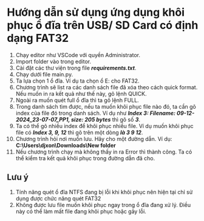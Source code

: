 # Hướng dẫn sử dụng ứng dụng khôi phục ổ đĩa trên USB/ SD Card có định dạng FAT32
1.	Chạy editor như VSCode với quyền Administrator.
2.	Import folder vào trong editor.
3.	Cài đặt các thư viện trong file ***requirements.txt***.
4.	Chạy dưới file main.py.
5.	Ta lựa chọn 1 ổ đĩa. Ví dụ ta chọn ổ E: cho FAT32.
6.	Chương trình sẽ list ra các danh sách file đã xóa theo cách quick format. Nếu muốn in ra kết quả như thế này, gõ lệnh QUICK.
7.	Ngoài ra muốn quét full ổ đĩa thì ta gõ lệnh FULL.
8.	Trong danh sách tìm được, nếu ta muốn khôi phục file nào đó, ta cần gõ index của file đó trong danh sách. Ví dụ như ***Index 3: Filename: 09-12-2024_23-07-07_PP1, size: 205 bytes*** thì gõ số ***3***.
9.	Ta có thể gõ nhiều index để khôi phục nhiều file. Ví dụ muốn khôi phục file có ***Index 3, 9, 12*** thì gõ trên một dòng ***là 3 9 12***.
10.	Chương trình hỏi nơi muốn lưu. Hãy cho một đường dẫn. Ví dụ: **C:\Users\djxon\Downloads\New folder**
11.	Nếu chương trình chạy mà không thấy in ra Error thì thành công. Ta có thể kiểm tra kết quả khôi phục trong đường dẫn đã cho.

## Lưu ý
1. Tính năng quét ổ đĩa NTFS đang bị lỗi khi khôi phục nên hiện tại chỉ sử dụng được chức năng quét FAT32
2. Không được lưu file muốn khôi phục ngay trong ổ đĩa đang xử lý. Điều này có thể làm mất file đang khôi phục hoặc gây lỗi.

